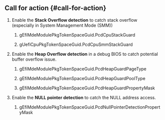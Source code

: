 <!--- @file
  Additional Overflow Detection file: -Call for action

  Copyright (c) 2018, Intel Corporation. All rights reserved.<BR>

  Redistribution and use in source (original document form) and 'compiled'
  forms (converted to PDF, epub, HTML and other formats) with or without
  modification, are permitted provided that the following conditions are met:

  1) Redistributions of source code (original document form) must retain the
     above copyright notice, this list of conditions and the following
     disclaimer as the first lines of this file unmodified.

  2) Redistributions in compiled form (transformed to other DTDs, converted to
     PDF, epub, HTML and other formats) must reproduce the above copyright
     notice, this list of conditions and the following disclaimer in the
     documentation and/or other materials provided with the distribution.

  THIS DOCUMENTATION IS PROVIDED BY TIANOCORE PROJECT "AS IS" AND ANY EXPRESS OR
  IMPLIED WARRANTIES, INCLUDING, BUT NOT LIMITED TO, THE IMPLIED WARRANTIES OF
  MERCHANTABILITY AND FITNESS FOR A PARTICULAR PURPOSE ARE DISCLAIMED. IN NO
  EVENT SHALL TIANOCORE PROJECT  BE LIABLE FOR ANY DIRECT, INDIRECT, INCIDENTAL,
  SPECIAL, EXEMPLARY, OR CONSEQUENTIAL DAMAGES (INCLUDING, BUT NOT LIMITED TO,
  PROCUREMENT OF SUBSTITUTE GOODS OR SERVICES; LOSS OF USE, DATA, OR PROFITS;
  OR BUSINESS INTERRUPTION) HOWEVER CAUSED AND ON ANY THEORY OF LIABILITY,
  WHETHER IN CONTRACT, STRICT LIABILITY, OR TORT (INCLUDING NEGLIGENCE OR
  OTHERWISE) ARISING IN ANY WAY OUT OF THE USE OF THIS DOCUMENTATION, EVEN IF
  ADVISED OF THE POSSIBILITY OF SUCH DAMAGE.

-->

## Call for action {#call-for-action}

1.  Enable the **Stack Overflow detection** to catch stack overflow (especially in System Management Mode (SMM))

    1.  gEfiMdeModulePkgTokenSpaceGuid.PcdCpuStackGuard

    2.  gUefiCpuPkgTokenSpaceGuid.PcdCpuSmmStackGuard

2.  Enable the **Heap Overflow detection** in a debug BIOS to catch potential buffer overflow issue.

    1.  gEfiMdeModulePkgTokenSpaceGuid.PcdHeapGuardPageType

    2.  gEfiMdeModulePkgTokenSpaceGuid.PcdHeapGuardPoolType

    3.  gEfiMdeModulePkgTokenSpaceGuid.PcdHeapGuardPropertyMask

3.  Enable the **NULL pointer detection** to catch the NULL address access.

    1.  gEfiMdeModulePkgTokenSpaceGuid.PcdNullPointerDetectionPropertyMask